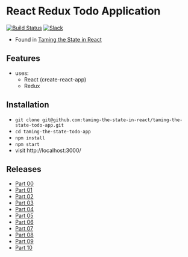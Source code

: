 # React Redux Todo Application

[![Build Status](https://travis-ci.org/taming-the-state-in-react/taming-the-state-todo-app.svg?branch=master)](https://travis-ci.org/taming-the-state-in-react/taming-the-state-todo-app) [![Slack](https://slack-the-road-to-learn-react.wieruch.com/badge.svg)](https://slack-the-road-to-learn-react.wieruch.com/)

* Found in [Taming the State in React](https://roadtoreact.com/course-details?courseId=TAMING_THE_STATE)

## Features

* uses:
  * React (create-react-app)
  * Redux

## Installation

* `git clone git@github.com:taming-the-state-in-react/taming-the-state-todo-app.git`
* `cd taming-the-state-todo-app`
* `npm install`
* `npm start`
* visit http://localhost:3000/

## Releases

* [Part 00](https://github.com/rwieruch/taming-the-state-todo-app/tree/0.0.0)
* [Part 01](https://github.com/rwieruch/taming-the-state-todo-app/tree/1.0.1)
* [Part 02](https://github.com/rwieruch/taming-the-state-todo-app/tree/2.0.0)
* [Part 03](https://github.com/rwieruch/taming-the-state-todo-app/tree/3.0.0)
* [Part 04](https://github.com/rwieruch/taming-the-state-todo-app/tree/4.0.0)
* [Part 05](https://github.com/rwieruch/taming-the-state-todo-app/tree/5.0.0)
* [Part 06](https://github.com/rwieruch/taming-the-state-todo-app/tree/6.0.0)
* [Part 07](https://github.com/rwieruch/taming-the-state-todo-app/tree/7.0.0)
* [Part 08](https://github.com/rwieruch/taming-the-state-todo-app/tree/8.0.0)
* [Part 09](https://github.com/rwieruch/taming-the-state-todo-app/tree/9.0.0)
* [Part 10](https://github.com/rwieruch/taming-the-state-todo-app/tree/10.0.0)
